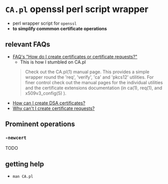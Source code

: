 # `CA.pl` openssl perl script wrapper

- perl wrapper script for `openssl`
- **to simplify commmon certificate operations**

## relevant FAQs

- [FAQ's "How do I create certificates or certificate requests?"](https://www.openssl.org/docs/faq.html#USER4)
  - This is how I stumbled on CA.pl
  > Check out the CA.pl(1) manual page. This provides a simple wrapper round the 'req', 'verify', 'ca' and 'pkcs12' utilities. For finer control check out the manual pages for the individual utilities and the certificate extensions documentation (in ca(1), req(1), and x509v3_config(5) ).
- [How can I create DSA certificates?](https://www.openssl.org/docs/faq.html#USER7)
- [Why can't I create certificate requests?](https://www.openssl.org/docs/faq.html#USER5)

## Prominent operations

### `-newcert`

TODO

## getting help

- `man CA.pl`
